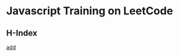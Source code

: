 # Javascript Training on LeetCode

## H-Index
[add](https://leetcode.cn/problems/h-index/description/?envType=study-plan-v2&envId=top-interview-150)
